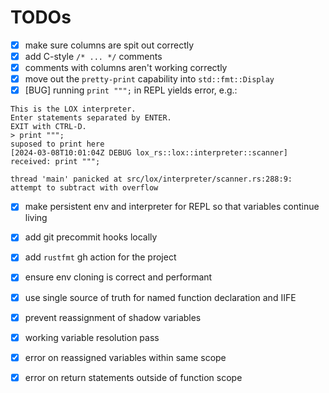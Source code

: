 # TODOs

- [x] make sure columns are spit out correctly
- [x] add C-style `/* ... */` comments
- [x] comments with columns aren't working correctly
- [x] move out the `pretty-print` capability into `std::fmt::Display`
- [x] [BUG] running `print """;` in REPL yields error, e.g.:
```shell
This is the LOX interpreter.
Enter statements separated by ENTER.
EXIT with CTRL-D.
> print """;
suposed to print here
[2024-03-08T10:01:04Z DEBUG lox_rs::lox::interpreter::scanner] received: print """;
    
thread 'main' panicked at src/lox/interpreter/scanner.rs:288:9:
attempt to subtract with overflow

```
- [x] make persistent env and interpreter for REPL so that variables continue living
- [x] add git precommit hooks locally
- [x] add `rustfmt` gh action for the project
- [x] ensure env cloning is correct and performant
- [x] use single source of truth for named function declaration and IIFE
- [x] prevent reassignment of shadow variables
- [x] working variable resolution pass
- [x] error on reassigned variables within same scope
- [x] error on return statements outside of function scope

